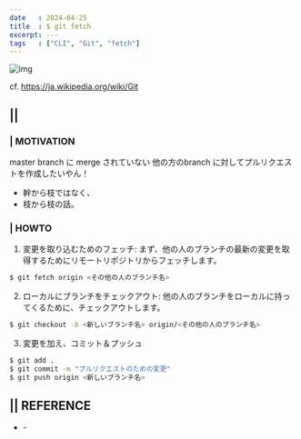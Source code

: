 ```yaml
---
date   : 2024-04-25
title  : $ git fetch
excerpt: ---
tags   : ["CLI", "Git", "fetch"]
---
```


![img](https://upload.wikimedia.org/wikipedia/commons/thumb/e/e0/Git-logo.svg/300px-Git-logo.svg.png)

cf. https://ja.wikipedia.org/wiki/Git

## || 
### | MOTIVATION
master branch に merge されていない 他の方のbranch に対してプルリクエストを作成したいやん！

- 幹から枝ではなく、
- 枝から枝の話。


### | HOWTO
1. 変更を取り込むためのフェッチ:
まず、他の人のブランチの最新の変更を取得するためにリモートリポジトリからフェッチします。
```sh
$ git fetch origin <その他の人のブランチ名>
```
2. ローカルにブランチをチェックアウト:
他の人のブランチをローカルに持ってくるために、チェックアウトします。
```sh
$ git checkout -b <新しいブランチ名> origin/<その他の人のブランチ名>
```
3. 変更を加え、コミット＆プッシュ
```sh
$ git add .
$ git commit -m "プルリクエストのための変更"
$ git push origin <新しいブランチ名>
```


## || REFERENCE
- []() -

